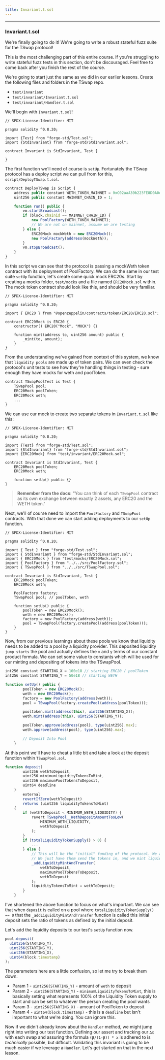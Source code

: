 ```yaml
---
title: Invariant.t.sol
---
```


---

### Invariant.t.sol

We're finally going to do it! We're going to write a robust stateful fuzz suite for the TSwap protocol!

This is the most challenging part of this entire course. If you're struggling to write stateful fuzz tests in this section, don't be discouraged. Feel free to come back after you finish the rest of the course.

We're going to start just the same as we did in our earlier lessons. Create the following files and folders in the TSwap repo.

- `test/invariant`
- `test/invariant/Invariant.t.sol`
- `test/invariant/Handler.t.sol`

We'll begin with `Invariant.t.sol`!

```solidity
// SPDX-License-Identifier: MIT

pragma solidity ^0.8.20;

import {Test} from "forge-std/Test.sol";
import {StdInvariant} from "forge-std/StdInvariant.sol";

contract Invariant is StdInvariant, Test {

}
```

The first function we'll need of course is `setUp`. Fortunately the TSwap protocol has a deploy script we can pull from for this, `script/DeployTSwap.t.sol`.

```js
contract DeployTSwap is Script {
    address public constant WETH_TOKEN_MAINNET = 0xC02aaA39b223FE8D0A0e5C4F27eAD9083C756Cc2;
    uint256 public constant MAINNET_CHAIN_ID = 1;

    function run() public {
        vm.startBroadcast();
        if (block.chainid == MAINNET_CHAIN_ID) {
            new PoolFactory(WETH_TOKEN_MAINNET);
            // We are not on mainnet, assume we are testing
        } else {
            ERC20Mock mockWeth = new ERC20Mock();
            new PoolFactory(address(mockWeth));
        }
        vm.stopBroadcast();
    }
}
```

In this script we can see that the protocol is passing a mockWeth token contract with its deployment of PoolFactory. We can do the same in our test suite `setUp` function, let's create some quick mock ERC20s. Start by creating a mocks folder, `test/mocks` and a file named `ERC20Mock.sol` within. The mock token contract should look like this, and should be very familiar.

```solidity
// SPDX-License-Identifier: MIT

pragma solidity ^0.8.20;

import { ERC20 } from "@openzeppelin/contracts/token/ERC20/ERC20.sol";

contract ERC20Mock is ERC20 {
    constructor() ERC20("Mock", "MOCK") {}

    function mint(address to, uint256 amount) public {
        _mint(to, amount);
    }
}
```

From the understanding we've gained from context of this system, we know that `liquidity pools` are made up of token pairs. We can even check the protocol's unit tests to see how they're handling things in testing - sure enough they have mocks for weth and poolToken.

```js
contract TSwapPoolTest is Test {
    TSwapPool pool;
    ERC20Mock poolToken;
    ERC20Mock weth;
    ...
}
```

We can use our mock to create two separate tokens in `Invariant.t.sol` like this:

```solidity
// SPDX-License-Identifier: MIT

pragma solidity ^0.8.20;

import {Test} from "forge-std/Test.sol";
import {StdInvariant} from "forge-std/StdInvariant.sol";
import {ERC20Mock} from "test/invariant/ERC20Mock.sol";

contract Invariant is StdInvariant, Test {
    ERC20Mock poolToken;
    ERC20Mock weth;

    function setUp() public {}
}
```

> **Remember from the docs:** "You can think of each `TSwapPool` contract as its own exchange between exactly 2 assets, any ERC20 and the WETH token."

Next, we'll of course need to import the `PoolFactory` and `TSwapPool` contracts. With that done we can start adding deployments to our `setUp` function.

```solidity
// SPDX-License-Identifier: MIT

pragma solidity ^0.8.20;

import { Test } from "forge-std/Test.sol";
import { StdInvariant } from "forge-std/StdInvariant.sol";
import { ERC20Mock } from "test/mocks/ERC20Mock.sol";
import { PoolFactory } from "../../src/PoolFactory.sol";
import { TSwapPool } from "../../src/TSwapPool.sol";

contract Invariant is StdInvariant, Test {
    ERC20Mock poolToken;
    ERC20Mock weth;

    PoolFactory factory;
    TSwapPool pool; // poolToken, weth

    function setUp() public {
        poolToken = new ERC20Mock();
        weth = new ERC20Mock();
        factory = new PoolFactory(address(weth));
        pool = TSwapPool(factory.createPool(address(poolToken)));
    }
}
```

Now, from our previous learnings about these pools we know that liquidity needs to be added to a pool by a liquidity provider. This deposited liquidity `jump starts` the pool and actually defines the `x` and `y` terms of our constant product formula. We can set some value to constants which will be used for our minting and depositing of tokens into the TSwapPool.

```js
int256 constant STARTING_X = 100e18 // starting ERC20 / poolToken
int256 constant STARTING_Y = 50e18 // starting WETH

function setUp() public {
        poolToken = new ERC20Mock();
        weth = new ERC20Mock();
        factory = new PoolFactory(address(weth));
        pool = TSwapPool(factory.createPool(address(poolToken)));

        pooltoken.mint(address(this), uint256(STARTING_X));
        weth.mint(address(this), uint256(STARTING_Y));

        poolToken.approve(address(pool), type(uint256).max);
        weth.approve(address(pool), type(uint256).max);

        // Deposit Into Pool
    }
```

At this point we'll have to cheat a little bit and take a look at the deposit function within `TSwapPool.sol`.

```js
function deposit(
        uint256 wethToDeposit,
        uint256 minimumLiquidityTokensToMint,
        uint256 maximumPoolTokensToDeposit,
        uint64 deadline
    )
        external
        revertIfZero(wethToDeposit)
        returns (uint256 liquidityTokensToMint)
    {
        if (wethToDeposit < MINIMUM_WETH_LIQUIDITY) {
            revert TSwapPool__WethDepositAmountTooLow(
                MINIMUM_WETH_LIQUIDITY,
                wethToDeposit
            );
        }
        if (totalLiquidityTokenSupply() > 0) {
            ...
        } else {
            // This will be the "initial" funding of the protocol. We are starting from blank here!
            // We just have them send the tokens in, and we mint liquidity tokens based on the weth
            _addLiquidityMintAndTransfer(
                wethToDeposit,
                maximumPoolTokensToDeposit,
                wethToDeposit
            );
            liquidityTokensToMint = wethToDeposit;
        }
    }
```

I've shortened the above function to focus on what's important. We can see that when `deposit` is called on a pool where `totalLiquidityTokenSupply() == 0` that the `_addLiquidityMintAndTransfer` function is called this initial deposit sets the ratio of tokens as defined by the initial deposit.

Let's add the liquidity deposits to our test's `setUp` function now.

```js
pool.deposit(
  uint256(STARTING_Y),
  uint256(STARTING_Y),
  uint256(STARTING_X),
  uint64(block.timestamp)
);
```

The parameters here are a little confusion, so let me try to break them down:

- Param 1 - `uint256(STARTING_Y)` - amount of `weth` to deposit
- Param 2 - `uint256(STARTING_Y)` - `minimumLiquidityTokensToMint`, this is basically setting what represents 100% of the Liquidity Token supply to start and can be set to whatever the person creating the pool wants
- Param 3 - `uint256(STARTING_X)` - amount of PoolToken to deposit
- Param 4 - `uint64(block.timestamp)` - this is a `deadline` but isn't important to what we're doing. You can ignore this.

Now if we didn't already know about the `Handler` method, we might jump right into writing our test function. Defining our assert and tracking our `∆x` with each swap and assuring the formula `(β/(1-β)) * x` is adhered to is _technically_ possible, but difficult. Validating this invariant is going to be much easier if we leverage a `Handler`. Let's get started on that in the next lesson.
